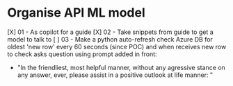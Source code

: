 # Organise API ML model
[X] 01 - As copilot for a guide
[X] 02 - Take snippets from guide to get a model to talk to
[ ] 03 - Make a python auto-refresh check Azure DB for oldest 'new row' every 60 seconds (since POC) and when receives new row to check asks question using prompt added in front:
 - "In the friendliest, most helpful manner, without any agressive stance on any answer, ever, please assist in a positive outlook at life manner: "